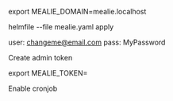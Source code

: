 export MEALIE_DOMAIN=mealie.localhost

helmfile --file mealie.yaml apply

user: changeme@email.com
pass: MyPassword

Create admin token

export MEALIE_TOKEN=

Enable cronjob
